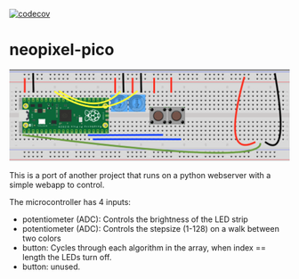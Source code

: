 [![codecov](https://codecov.io/gh/jweaver85/neopixel-pico/branch/main/graph/badge.svg?token=3M2QBFS0IA)](https://codecov.io/gh/jweaver85/neopixel-pico)
# neopixel-pico

![alt text](circuit-diagram.png)

This is a port of another project that runs on a python webserver with a simple webapp to control.

The microcontroller has 4 inputs:
* potentiometer (ADC): Controls the brightness of the LED strip
* potentiometer (ADC): Controls the stepsize (1-128) on a walk between two colors
* button: Cycles through each algorithm in the array, when index == length the LEDs turn off.
* button: unused.
